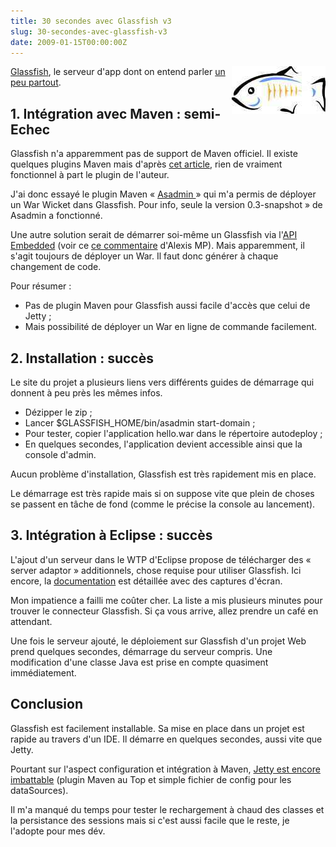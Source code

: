 ```yaml
--- 
title: 30 secondes avec Glassfish v3
slug: 30-secondes-avec-glassfish-v3
date: 2009-01-15T00:00:00Z
---
```


<img src="/img/posts/2009/01/glassfish_logo.jpg" style="float:right"/>

[Glassfish](https://glassfish.dev.java.net/), le serveur d'app dont on entend parler [un peu partout](http://www.touilleur-express.fr/2009/01/14/compte-rendu-de-la-soiree-du-paris-jug-sur-jee6-et-glassfish/).

## 1. Intégration avec Maven : semi-Echec

Glassfish n'a apparemment pas de support de Maven officiel. Il existe quelques plugins Maven mais d'après [cet article](http://eskatos.wordpress.com/2008/03/28/maven-plugins-for-glassfish-ecosystem/), rien de vraiment fonctionnel à part le plugin de l'auteur.

J'ai donc essayé le plugin Maven « [Asadmin ](http://code.google.com/p/asadmin-maven-plugin/)» qui m'a permis de déployer un War Wicket dans Glassfish. Pour info, seule la version 0.3-snapshot » de Asadmin a fonctionné.

Une autre solution serait de démarrer soi-même un Glassfish via l'[API Embedded](https://embedded-glassfish.dev.java.net/) (voir ce [ce commentaire](http://www.tomsquest.com/blog/2008/09/jetty-demarrage-rapide/#comment-11) d'Alexis MP). Mais apparemment, il s'agit toujours de déployer un War. Il faut donc générer à chaque changement de code.

Pour résumer :

* Pas de plugin Maven pour Glassfish aussi facile d'accès que celui de Jetty ;
* Mais possibilité de déployer un War en ligne de commande facilement.

## 2. Installation : succès

Le site du projet a plusieurs liens vers différents guides de démarrage qui donnent à peu près les mêmes infos.

* Dézipper le zip ;
* Lancer $GLASSFISH_HOME/bin/asadmin start-domain ;
* Pour tester, copier l'application hello.war dans le répertoire autodeploy ;
* En quelques secondes, l'application devient accessible ainsi que la console d'admin.

Aucun problème d'installation, Glassfish est très rapidement mis en place.

Le démarrage est très rapide mais si on suppose vite que plein de choses se passent en tâche de fond (comme le précise la console au lancement).

## 3. Intégration à Eclipse : succès

L'ajout d'un serveur dans le WTP d'Eclipse propose de télécharger des « server adaptor » additionnels, chose requise pour utiliser Glassfish. Ici encore, la [documentation](https://glassfishplugins.dev.java.net/eclipse34/index.html) est détaillée avec des captures d'écran.

Mon impatience a failli me coûter cher. La liste a mis plusieurs minutes pour trouver le connecteur Glassfish. Si ça vous arrive, allez prendre un café en attendant.

Une fois le serveur ajouté, le déploiement sur Glassfish d'un projet Web prend quelques secondes, démarrage du serveur compris. Une modification d'une classe Java est prise en compte quasiment immédiatement.

## Conclusion

Glassfish est facilement installable. Sa mise en place dans un projet est rapide au travers d'un IDE. Il démarre en quelques secondes, aussi vite que Jetty.

Pourtant sur l'aspect configuration et intégration à Maven, [Jetty est encore imbattable](http://www.tomsquest.com/blog/2008/09/jetty-demarrage-rapide/) (plugin Maven au Top et simple fichier de config pour les dataSources).

Il m'a manqué du temps pour tester le rechargement à chaud des classes et la persistance des sessions mais si c'est aussi facile que le reste, je l'adopte pour mes dév.
